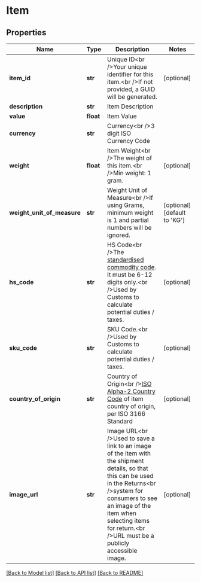 # Item

## Properties
Name | Type | Description | Notes
------------ | ------------- | ------------- | -------------
**item_id** | **str** | Unique ID&lt;br /&gt;Your unique identifier for this item.&lt;br /&gt;If not provided, a GUID will be generated. | [optional] 
**description** | **str** | Item Description | 
**value** | **float** | Item Value | 
**currency** | **str** | Currency&lt;br /&gt;3 digit ISO Currency Code | 
**weight** | **float** | Item Weight&lt;br /&gt;The weight of this item.&lt;br /&gt;Min weight: 1 gram. | [optional] 
**weight_unit_of_measure** | **str** | Weight Unit of Measure&lt;br /&gt;If using Grams, minimum weight is 1 and partial numbers will be ignored. | [optional] [default to 'KG']
**hs_code** | **str** | HS Code&lt;br /&gt;The [standardised commodity code](https://www.gov.uk/trade-tariff). It must be 6-12 digits only.&lt;br /&gt;Used by Customs to calculate potential duties / taxes. | [optional] 
**sku_code** | **str** | SKU Code.&lt;br /&gt;Used by Customs to calculate potential duties / taxes. | [optional] 
**country_of_origin** | **str** | Country of Origin&lt;br /&gt;[ISO Alpha-2 Country Code](https://www.nationsonline.org/oneworld/country_code_list.htm) of item country of origin, per ISO 3166 Standard | [optional] 
**image_url** | **str** | Image URL&lt;br /&gt;Used to save a link to an image of the item with the shipment details, so that this can be used in the Returns&lt;br /&gt;system for consumers to see an image of the item when selecting items for return.&lt;br /&gt;URL must be a publicly accessible image. | [optional] 

[[Back to Model list]](../README.md#documentation-for-models) [[Back to API list]](../README.md#documentation-for-api-endpoints) [[Back to README]](../README.md)

